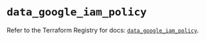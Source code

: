 # `data_google_iam_policy`

Refer to the Terraform Registry for docs: [`data_google_iam_policy`](https://registry.terraform.io/providers/hashicorp/google/6.17.0/docs/data-sources/iam_policy).
